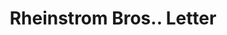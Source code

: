 ---
doi: 10.7916/D80P2B4M
date_other: '1908'
date_other_textual: '1908'
form: correspondence
genre:
- Letters (correspondence)
name:
- Rheinstrom Bros.
object_in_context_url: https://biggert.cul.columbia.edu/items/view/ave_biggert_01271
subject_hierarchical_geographic:
- Cincinnati, Ohio, United States
subject_name:
- Rheinstrom Bros.
title: Rheinstrom Bros.. Letter
sort_title: Rheinstrom Bros.. Letter
call_number: ave_biggert_01271
coordinates:
- 39.1,-84.51666666666667
pid: ave_biggert_01271
identifiers: ave_biggert_01271
thumbnail: https://derivativo-2.library.columbia.edu/iiif/2/ldpd:343266/full/!256,256/0/native.jpg
permalink: /biggert/ave_biggert_01271/
layout: iiif-image-page
---